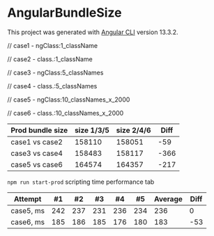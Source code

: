 # AngularBundleSize

This project was generated with [Angular CLI](https://github.com/angular/angular-cli) version 13.3.2.

// case1 - ngClass:1_className

// case2 - class.:1_className

// case3 - ngClass:5_classNames

// case4 - class.:5_classNames

// case5 - ngClass:10_classNames_x_2000

// case6 - class.:10_classNames_x_2000


Prod bundle size | size 1/3/5 | size 2/4/6 | Diff 
---|------------|------------|--- 
case1 vs case2 | 158110     | 158051     | -59
case3 vs case4 | 158483     | 158117     | -366
case5 vs case6 | 164574     | 164357     | -217
  


`npm run start-prod` scripting time performance tab

Attempt | #1  | #2  | #3  | #4  | #5  | Average | Diff
--- |-----|-----|-----|-----|-----|---------|---
case5, ms | 242 | 237 | 231 | 236 | 234 | 236     | 0
case6, ms | 185 | 186 | 185 | 176 | 180 | 183     | -53
